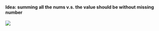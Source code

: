 #### Idea: summing all the nums v.s. the value should be without missing number


![][fig]

[fig]:./fig/fig1.png

